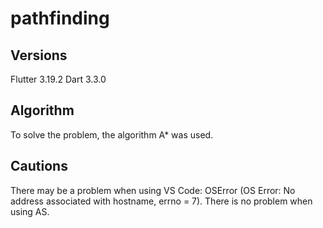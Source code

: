 # pathfinding

## Versions

Flutter 3.19.2
Dart 3.3.0

## Algorithm

To solve the problem, the algorithm A* was used.

## Cautions

There may be a problem when using VS Code: OSError (OS Error: No address associated with hostname, errno = 7).
There is no problem when using AS.



